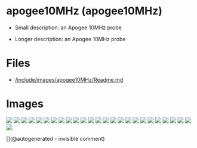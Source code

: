 # apogee10MHz (apogee10MHz)

* Small description: an Apogee 10MHz probe

* Longer description: an Apogee 10MHz probe

# Files

* [/include/images/apogee10MHz/Readme.md](/include/images/apogee10MHz/Readme.md)


# Images

![](/include/images/apogee10MHz/P_20180831_211705.jpg)
![](/include/images/apogee10MHz/Round2/P_20181006_215322.jpg)
![](/include/images/apogee10MHz/P_20180831_211323.jpg)
![](/include/images/apogee10MHz/P_20181006_220052.jpg)
![](/include/images/apogee10MHz/P_20181006_215957.jpg)
![](/include/images/apogee10MHz/P_20180831_211535.jpg)
![](/include/images/apogee10MHz/Round2/P_20181006_213300.jpg)
![](/include/images/apogee10MHz/P_20181006_215322.jpg)
![](/include/images/apogee10MHz/P_20180831_211457.jpg)
![](/include/images/apogee10MHz/20191207_173030.jpg)
![](/include/images/apogee10MHz/Round2/P_20181006_215957.jpg)
![](/include/images/apogee10MHz/Round2/P_20181006_213258.jpg)
![](/include/images/apogee10MHz/P_20180831_211832.jpg)
![](/include/images/apogee10MHz/Round2/P_20181006_220015.jpg)
![](/include/images/apogee10MHz/P_20180831_211929.jpg)
![](/include/images/apogee10MHz/P_20180831_211529.jpg)
![](/include/images/apogee10MHz/P_20181006_213300.jpg)
![](/include/images/apogee10MHz/20191207_173008.jpg)
![](/include/images/apogee10MHz/P_20180831_211656.jpg)
![](/include/images/apogee10MHz/P_20180831_211605.jpg)
![](/include/images/apogee10MHz/Round2/P_20181006_220449.jpg)
![](/include/images/apogee10MHz/P_20180831_211404.jpg)
![](/include/images/apogee10MHz/Round2/P_20181006_220446.jpg)
![](/include/images/apogee10MHz/P_20180831_211758.jpg)
![](/include/images/apogee10MHz/P_20181006_220449.jpg)
![](/include/images/apogee10MHz/Round2/P_20181006_220052.jpg)




[](@autogenerated - invisible comment)